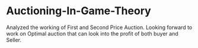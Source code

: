 # Auctioning-In-Game-Theory
Analyzed the working of First and Second Price Auction. Looking forward to work on Optimal auction that can look into the profit of both buyer and Seller.
